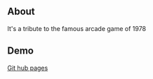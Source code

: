 [](https://rodrigomatosrj.github.io/project-ironhack-spaceInvaders/images/title.png)

## About

It's a tribute to the famous arcade game of 1978

## Demo

[Git hub pages](https://rodrigomatosrj.github.io/project-ironhack-spaceInvaders/)

